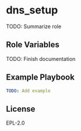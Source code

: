 dns_setup
=========

TODO: Summarize role

Role Variables
--------------

TODO: Finish documentation


Example Playbook
----------------

```yaml
TODO: Add example
```

License
-------

EPL-2.0
